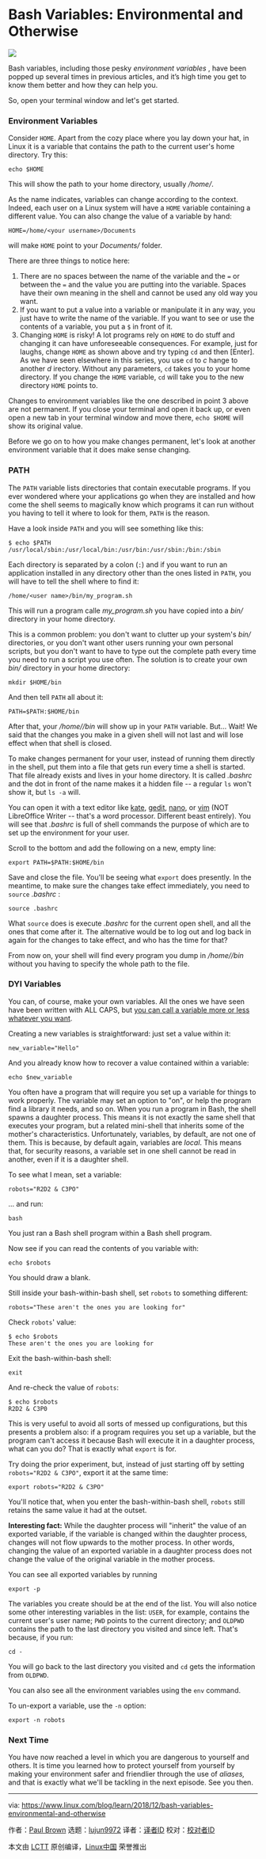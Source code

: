 [#]: collector: (lujun9972)
[#]: translator: ( )
[#]: reviewer: ( )
[#]: publisher: ( )
[#]: subject: (Bash Variables: Environmental and Otherwise)
[#]: via: (https://www.linux.com/blog/learn/2018/12/bash-variables-environmental-and-otherwise)
[#]: author: (Paul Brown https://www.linux.com/users/bro66)
[#]: url: ( )

Bash Variables: Environmental and Otherwise
======
![](https://www.linux.com/sites/lcom/files/styles/rendered_file/public/wynand-van-poortvliet-40467-unsplash.jpg?itok=tr6Eb4N0)

Bash variables, including those pesky _environment variables_ , have been popped up several times in previous articles, and it’s high time you get to know them better and how they can help you.

So, open your terminal window and let's get started.

### Environment Variables

Consider `HOME`. Apart from the cozy place where you lay down your hat, in Linux it is a variable that contains the path to the current user's home directory. Try this:

```
echo $HOME
```

This will show the path to your home directory, usually _/home/_.

As the name indicates, variables can change according to the context. Indeed, each user on a Linux system will have a `HOME` variable containing a different value. You can also change the value of a variable by hand:

```
HOME=/home/<your username>/Documents
```

will make `HOME` point to your _Documents/_ folder.

There are three things to notice here:

  1. There are no spaces between the name of the variable and the `=` or between the `=` and the value you are putting into the variable. Spaces have their own meaning in the shell and cannot be used any old way you want.
  2. If you want to put a value into a variable or manipulate it in any way, you just have to write the name of the variable. If you want to see or use the contents of a variable, you put a `$` in front of it.
  3. Changing `HOME` is risky! A lot programs rely on `HOME` to do stuff and changing it can have unforeseeable consequences. For example, just for laughs, change `HOME` as shown above and try typing `cd` and then [Enter]. As we have seen elsewhere in this series, you use `cd` to _c_ hange to another _d_ irectory. Without any parameters, `cd` takes you to your home directory. If you change the `HOME` variable, `cd` will take you to the new directory `HOME` points to.



Changes to environment variables like the one described in point 3 above are not permanent. If you close your terminal and open it back up, or even open a new tab in your terminal window and move there, `echo $HOME` will show its original value.

Before we go on to how you make changes permanent, let's look at another environment variable that it does make sense changing.

### PATH

The `PATH` variable lists directories that contain executable programs. If you ever wondered where your applications go when they are installed and how come the shell seems to magically know which programs it can run without you having to tell it where to look for them, `PATH` is the reason.

Have a look inside `PATH` and you will see something like this:

```
$ echo $PATH
/usr/local/sbin:/usr/local/bin:/usr/bin:/usr/sbin:/bin:/sbin
```

Each directory is separated by a colon (`:`) and if you want to run an application installed in any directory other than the ones listed in `PATH`, you will have to tell the shell where to find it:

```
/home/<user name>/bin/my_program.sh
```

This will run a program calle _my_program.sh_ you have copied into a _bin/_ directory in your home directory.

This is a common problem: you don't want to clutter up your system's _bin/_ directories, or you don't want other users running your own personal scripts, but you don't want to have to type out the complete path every time you need to run a script you use often. The solution is to create your own _bin/_ directory in your home directory:

```
mkdir $HOME/bin
```

And then tell `PATH` all about it:

```
PATH=$PATH:$HOME/bin
```

After that, your _/home//bin_ will show up in your `PATH` variable. But... Wait! We said that the changes you make in a given shell will not last and will lose effect when that shell is closed.

To make changes permanent for your user, instead of running them directly in the shell, put them into a file that gets run every time a shell is started. That file already exists and lives in your home directory. It is called _.bashrc_ and the dot in front of the name makes it a hidden file -- a regular `ls` won't show it, but `ls -a` will.

You can open it with a text editor like [kate][1], [gedit][2], [nano][3], or [vim][4] (NOT LibreOffice Writer -- that's a word processor. Different beast entirely). You will see that _.bashrc_ is full of shell commands the purpose of which are to set up the environment for your user.

Scroll to the bottom and add the following on a new, empty line:

```
export PATH=$PATH:$HOME/bin
```

Save and close the file. You'll be seeing what `export` does presently. In the meantime, to make sure the changes take effect immediately, you need to `source` _.bashrc_ :

```
source .bashrc
```

What `source` does is execute _.bashrc_ for the current open shell, and all the ones that come after it. The alternative would be to log out and log back in again for the changes to take effect, and who has the time for that?

From now on, your shell will find every program you dump in _/home//bin_ without you having to specify the whole path to the file.

### DYI Variables

You can, of course, make your own variables. All the ones we have seen have been written with ALL CAPS, but [you can call a variable more or less whatever you want][5].

Creating a new variables is straightforward: just set a value within it:

```
new_variable="Hello"
```

And you already know how to recover a value contained within a variable:

```
echo $new_variable
```

You often have a program that will require you set up a variable for things to work properly. The variable may set an option to "on", or help the program find a library it needs, and so on. When you run a program in Bash, the shell spawns a daughter process. This means it is not exactly the same shell that executes your program, but a related mini-shell that inherits some of the mother's characteristics. Unfortunately, variables, by default, are not one of them. This is because, by default again, variables are _local_. This means that, for security reasons, a variable set in one shell cannot be read in another, even if it is a daughter shell.

To see what I mean, set a variable:

```
robots="R2D2 & C3PO"
```

... and run:

```
bash
```

You just ran a Bash shell program within a Bash shell program.

Now see if you can read the contents of you variable with:

```
echo $robots
```

You should draw a blank.

Still inside your bash-within-bash shell, set `robots` to something different:

```
robots="These aren't the ones you are looking for"
```

Check `robots`' value:

```
$ echo $robots
These aren't the ones you are looking for
```

Exit the bash-within-bash shell:

```
exit
```

And re-check the value of `robots`:

```
$ echo $robots
R2D2 & C3P0
```

This is very useful to avoid all sorts of messed up configurations, but this presents a problem also: if a program requires you set up a variable, but the program can't access it because Bash will execute it in a daughter process, what can you do? That is exactly what `export` is for.

Try doing the prior experiment, but, instead of just starting off by setting `robots="R2D2 & C3PO"`, export it at the same time:

```
export robots="R2D2 & C3PO"
```

You'll notice that, when you enter the bash-within-bash shell, `robots` still retains the same value it had at the outset.

**Interesting fact:** While the daughter process will  "inherit" the value of an exported variable, if the variable is changed within the daughter process, changes will not flow upwards to the mother process. In other words, changing the value of an exported variable in a daughter process does not change the value of the original variable in the mother process.

You can see all exported variables by running

```
export -p
```

The variables you create should be at the end of the list. You will also notice some other interesting variables in the list: `USER`, for example, contains the current user's user name; `PWD` points to the current directory; and `OLDPWD` contains the path to the last directory you visited and since left. That's because, if you run:

```
cd -
```

You will go back to the last directory you visited and `cd` gets the information from `OLDPWD`.

You can also see all the environment variables using the `env` command.

To un-export a variable, use the `-n` option:

```
export -n robots
```

### Next Time

You have now reached a level in which you are dangerous to yourself and others. It is time you learned how to protect yourself from yourself by making your environment safer and friendlier through the use of _aliases,_ and that is exactly what we'll be tackling in the next episode. See you then.

--------------------------------------------------------------------------------

via: https://www.linux.com/blog/learn/2018/12/bash-variables-environmental-and-otherwise

作者：[Paul Brown][a]
选题：[lujun9972][b]
译者：[译者ID](https://github.com/译者ID)
校对：[校对者ID](https://github.com/校对者ID)

本文由 [LCTT](https://github.com/LCTT/TranslateProject) 原创编译，[Linux中国](https://linux.cn/) 荣誉推出

[a]: https://www.linux.com/users/bro66
[b]: https://github.com/lujun9972
[1]: https://www.kde.org/applications/utilities/kate/
[2]: https://help.gnome.org/users/gedit/stable/
[3]: https://www.nano-editor.org/
[4]: https://www.vim.org/
[5]: https://bash.cyberciti.biz/guide/Rules_for_Naming_variable_name
